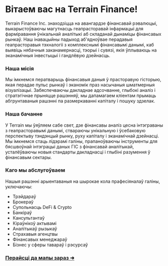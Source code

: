 # Вітаем вас на Terrain Finance!

Terrain Finance Inc. знаходзіцца на авангардзе фінансавай рэвалюцыі, выкарыстоўваючы магутнасць геапрасторавай інфармацыі для фарміравання ўнікальнай аналітыкі аб складанай дынаміцы фінансавых рынкаў. Наш інавацыйны падыход аб'ядноўвае перадавыя геапрасторавыя тэхналогіі з комплекснымі фінансавымі данымі, каб выявіць нябачныя заканамернасці, тэорыі і сувязі, якія ўплываюць на эканамічныя інвестыцыі і гандлёвую дзейнасць.

### Наша місія

Мы імкнемся ператварыць фінансавыя даныя ў прасторавую гісторыю, якая перадае пульс рынкаў і эканомік праз насычаныя шматмерныя візуалізацыі. Забяспечваючы дакладнае адсочванне, глыбокі аналіз і стратэгічнае прыняцце рашэнняў, мы дапамагаем кліентам прымаць абгрунтаваныя рашэнні па размеркаванні капіталу і пошуку здзелак.

### Наша бачанне

У Terrain мы ўяўляем сабе свет, дзе фінансавы аналіз цесна інтэграваны з геапрасторавымі данымі, ствараючы унікальную і ўсебаковую перспектыву тэндэнцый рынку, руху капіталу і эканамічнай дзейнасці. Мы імкнемся стаць лідэрамі галіны, прапаноўваючы інструменты для бясшвоўнай інтэграцыі даных ГІС з фінансавай аналітыкай, усталёўваючы новыя стандарты дакладнасці і глыбіні разумення ў фінансавым сектары.

### Каго мы абслугоўваем

Нашыя рашэнні арыентаваныя на шырокае кола прафесіяналаў галіны, уключаючы:

- Трэйдараў  
- Брокераў  
- Супольнасць DeFi & Crypto
- Банкіраў  
- Кансультантаў  
- Кіраўнікоў актывамі  
- Аналітыкаў рызыкаў  
- Страхавыя агенцтвы  
- Фінансавых менеджараў  
- Бізнес у сферы тавараў і рэсурсаў  

### [Перайсці да мапы зараз ➜](/ "map")